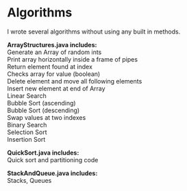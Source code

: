 # Algorithms

I wrote several algorithms without using any built in methods.  
  
**ArrayStructures.java includes:**  
Generate an Array of random ints  
Print array horizontally inside a frame of pipes  
Return element found at index  
Checks array for value (boolean)  
Delete element and move all following elements  
Insert new element at end of Array  
Linear Search  
Bubble Sort (ascending)  
Bubble Sort (descending)  
Swap values at two indexes  
Binary Search  
Selection Sort  
Insertion Sort

**QuickSort.java includes:**  
Quick sort and partitioning code  

**StackAndQueue.java includes:**  
Stacks, Queues
